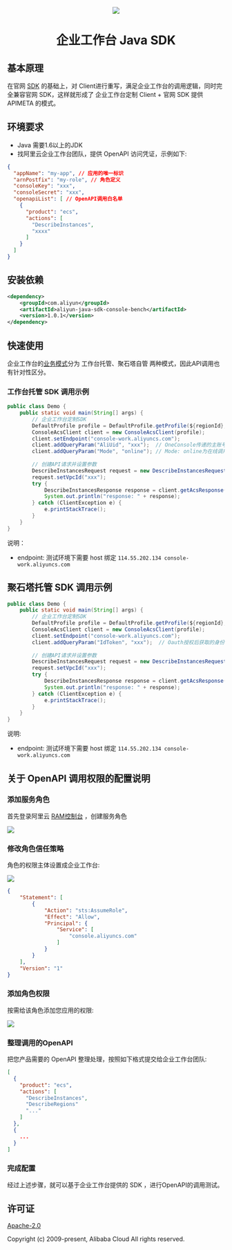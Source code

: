 <p align="center">
<a href=" https://www.alibabacloud.com"><img src="https://aliyunsdk-pages.alicdn.com/icons/Aliyun.svg"></a>
</p>

<h1 align="center"> 企业工作台 Java SDK </h1>

## 基本原理

在官网 [SDK](https://github.com/aliyun/aliyun-openapi-java-sdk) 的基础上，对 Client进行重写，满足企业工作台的调用逻辑，同时完全兼容官网
SDK，这样就形成了 企业工作台定制 Client + 官网 SDK 提供 APIMETA 的模式。

## 环境要求

- Java 需要1.6以上的JDK
- 找阿里云企业工作台团队，提供 OpenAPI 访问凭证，示例如下:

```json
{
  "appName": "my-app", // 应用的唯一标识
  "arnPostfix": "my-role", // 角色定义
  "consoleKey": "xxx",
  "consoleSecret": "xxx",
  "openapiList": [ // OpenAPI调用白名单
    {
      "product": "ecs",
      "actions": [
        "DescribeInstances",
        "xxxx"
      ]   
    } 
  ]
}
```

## 安装依赖

```xml
<dependency>
    <groupId>com.aliyun</groupId>
    <artifactId>aliyun-java-sdk-console-bench</artifactId>
    <version>1.0.1</version>
</dependency>
```

## 快速使用

企业工作台的[业务模式](https://help.aliyun.com/product/144772.html)分为 工作台托管、聚石塔自管 两种模式，因此API调用也有针对性区分。

### 工作台托管 SDK 调用示例

```java
public class Demo {
    public static void main(String[] args) {
        // 企业工作台定制SDK
        DefaultProfile profile = DefaultProfile.getProfile(${regionId}, ${consoleKey}, ${consoleSecret}); 
        ConsoleAcsClient client = new ConsoleAcsClient(profile);
        client.setEndpoint("console-work.aliyuncs.com");
        client.addQueryParam("AliUid", "xxx");  // OneConsole传递的主账号id
        client.addQueryParam("Mode", "online"); // Mode: online为在线调用，否则为离线调用
        
        // 创建API请求并设置参数
        DescribeInstancesRequest request = new DescribeInstancesRequest();
        request.setVpcId("xxx");
        try {
            DescribeInstancesResponse response = client.getAcsResponse(request);
            System.out.println("response: " + response);
        } catch (ClientException e) {
            e.printStackTrace();
        }
    }
}
```

说明：

- endpoint: 测试环境下需要 host 绑定 `114.55.202.134 console-work.aliyuncs.com`

## 聚石塔托管 SDK 调用示例

```java
public class Demo {
    public static void main(String[] args) {
        // 企业工作台定制SDK
        DefaultProfile profile = DefaultProfile.getProfile(${regionId}, ${consoleKey}, ${consoleSecret}); 
        ConsoleAcsClient client = new ConsoleAcsClient(profile);
        client.setEndpoint("console-work.aliyuncs.com");
        client.addQueryParam("IdToken", "xxx");  // Oauth授权后获取的身份信息
        
        // 创建API请求并设置参数
        DescribeInstancesRequest request = new DescribeInstancesRequest();
        request.setVpcId("xxx");
        try {
            DescribeInstancesResponse response = client.getAcsResponse(request);
            System.out.println("response: " + response);
        } catch (ClientException e) {
            e.printStackTrace();
        }
    }
}
```

说明:

- endpoint: 测试环境下需要 host 绑定 `114.55.202.134 console-work.aliyuncs.com`

## 关于 OpenAPI 调用权限的配置说明

### 添加服务角色

首先登录阿里云 [RAM控制台](https://ram.console.aliyun.com/roles) ，创建服务角色

![](https://img.alicdn.com/tfs/TB1hnbVtTM11u4jSZPxXXahcXXa-1232-1076.jpg)

### 修改角色信任策略

角色的权限主体设置成企业工作台:

![](https://img.alicdn.com/tfs/TB14CzLqypE_u4jSZKbXXbCUVXa-3156-1038.jpg)

```json
{
    "Statement": [
        {
            "Action": "sts:AssumeRole",
            "Effect": "Allow",
            "Principal": {
                "Service": [
                    "console.aliyuncs.com"
                ]
            }
        }
    ],
    "Version": "1"
}
```

### 添加角色权限

按需给该角色添加您应用的权限:

![](https://img.alicdn.com/tfs/TB14Jy_4uL2gK0jSZFmXXc7iXXa-3574-874.jpg)

### 整理调用的OpenAPI

把您产品需要的 OpenAPI 整理处理，按照如下格式提交给企业工作台团队:

```json
[
  {
    "product": "ecs",
    "actions": [
      "DescribeInstances",
      "DescribeRegions"
      "..."
    ] 
  },
  {
    ...
  }
]
```
### 完成配置

经过上述步骤，就可以基于企业工作台提供的 SDK ，进行OpenAPI的调用测试。

## 许可证
[Apache-2.0](http://www.apache.org/licenses/LICENSE-2.0)

Copyright (c) 2009-present, Alibaba Cloud All rights reserved.